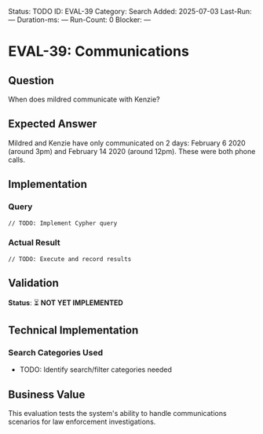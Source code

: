 <!--- META: machine-readable for scripts --->
Status: TODO
ID: EVAL-39
Category: Search
Added: 2025-07-03
Last-Run: —
Duration-ms: —
Run-Count: 0
Blocker: —

# EVAL-39: Communications

## Question
When does mildred communicate with Kenzie?

## Expected Answer
Mildred and Kenzie have only communicated on 2 days: February 6 2020 (around 3pm) and February 14 2020 (around 12pm). These were both phone calls.

## Implementation

### Query
```cypher
// TODO: Implement Cypher query
```

### Actual Result
```
// TODO: Execute and record results
```

## Validation
**Status**: ⏳ **NOT YET IMPLEMENTED**

## Technical Implementation

### Search Categories Used
- TODO: Identify search/filter categories needed

## Business Value

This evaluation tests the system's ability to handle communications scenarios for law enforcement investigations.
